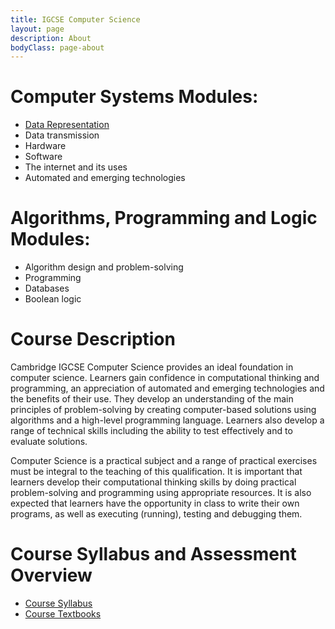 ```yaml
---
title: IGCSE Computer Science
layout: page
description: About
bodyClass: page-about
---
```

# Computer Systems Modules:
- [Data Representation](\IGCSE-DataRep)
- Data transmission
- Hardware
- Software
- The internet and its uses
- Automated and emerging technologies
# Algorithms, Programming and Logic Modules:
- Algorithm design and problem-solving
- Programming
- Databases
- Boolean logic

# Course Description

Cambridge IGCSE Computer Science provides an ideal foundation in computer science. Learners gain confidence in computational thinking and programming, an appreciation of automated and emerging technologies and the benefits of their use. They develop an understanding of the main principles of problem-solving by creating computer-based solutions using algorithms and a high-level programming language. Learners also develop a range of technical skills including the ability to test effectively and to evaluate solutions.

Computer Science is a practical subject and a range of practical exercises must be integral to the teaching of this qualification. It is important that learners develop their computational thinking skills by doing practical problem-solving and programming using appropriate resources. It is also expected that learners have the opportunity in class to write their own programs, as well as executing (running), testing and debugging them. 
# Course Syllabus and Assessment Overview
- [Course Syllabus](https://www.cambridgeinternational.org/programmes-and-qualifications/cambridge-igcse-computer-science-0478/)
- [Course Textbooks](https://www.hachettelearning.com/cambridge-igcse-and-o-level-computer-science-second-edition)
